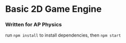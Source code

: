 # Basic 2D Game Engine
### Written for AP Physics
run `npm install` to install dependencies, then `npm start`
